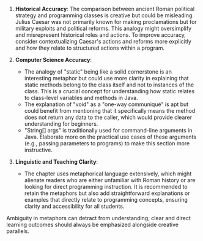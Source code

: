 1. **Historical Accuracy**: The comparison between ancient Roman political strategy and programming classes is creative but could be misleading. Julius Caesar was not primarily known for making proclamations but for military exploits and political reforms. This analogy might oversimplify and misrepresent historical roles and actions. To improve accuracy, consider contextualizing Caesar's actions and reforms more explicitly and how they relate to structured actions within a program.

2. **Computer Science Accuracy**: 
   - The analogy of "static" being like a solid cornerstone is an interesting metaphor but could use more clarity in explaining that static methods belong to the class itself and not to instances of the class. This is a crucial concept for understanding how static relates to class-level variables and methods in Java.
   - The explanation of "void" as a "one-way communiqué" is apt but could benefit from mentioning that it specifically means the method does not return any data to the caller, which would provide clearer understanding for beginners.
   - "String[] args" is traditionally used for command-line arguments in Java. Elaborate more on the practical use cases of these arguments (e.g., passing parameters to programs) to make this section more instructive.

3. **Linguistic and Teaching Clarity**: 
   - The chapter uses metaphorical language extensively, which might alienate readers who are either unfamiliar with Roman history or are looking for direct programming instruction. It is recommended to retain the metaphors but also add straightforward explanations or examples that directly relate to programming concepts, ensuring clarity and accessibility for all students.

Ambiguity in metaphors can detract from understanding; clear and direct learning outcomes should always be emphasized alongside creative parallels.